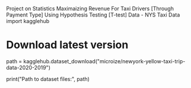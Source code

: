 Project on Statistics
Maximaizing Revenue For Taxi Drivers [Through Payment Type]
Using Hypothesis Testing [T-test]
Data - NYS Taxi Data
import kagglehub

# Download latest version
path = kagglehub.dataset_download("microize/newyork-yellow-taxi-trip-data-2020-2019")

print("Path to dataset files:", path)